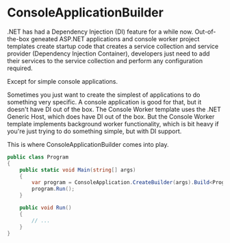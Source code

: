 # ConsoleApplicationBuilder

.NET has had a Dependency Injection (DI) feature for a while now. Out-of-the-box geneated ASP.NET applications and console worker project templates create startup code that creates a service collection and service provider (Dependency Injection Container), developers just need to add their services to the service collection and perform any configuration required.

Except for simple console applications.

Sometimes you just want to create the simplest of applications to do something very specific. A console application is good for that, but it doesn't have DI out of the box. The Console Worker template uses the .NET Generic Host, which does have DI out of the box. But the Console Worker template implements background worker functionality, which is bit heavy if you're just trying to do something simple, but with DI support.

This is where ConsoleApplicationBuilder comes into play.

```csharp
public class Program
{
    public static void Main(string[] args)
    {
        var program = ConsoleApplication.CreateBuilder(args).Build<Program>();
        program.Run();
    }

    public void Run()
    {
        // ...
    }
}
```
